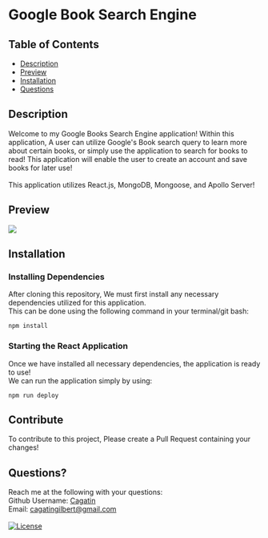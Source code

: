 # Google Book Search Engine
## Table of Contents
- [Description](#description) 
- [Preview](#preview)
- [Installation](#installation)
- [Questions](#questions)

## Description
Welcome to my Google Books Search Engine application! Within this application, A user can utilize Google's Book search query to learn more about certain books, or simply use the application to search for books to read! This application will enable the user to create an account and save books for later use!<br>
<br>
This application utilizes React.js, MongoDB, Mongoose, and Apollo Server!

## Preview
![](src/images/demo.gif)

## Installation
### Installing Dependencies
After cloning this repository, We must first install any necessary dependencies utilized for this application. 
<br/>
This can be done using the following command in your terminal/git bash:
```
npm install
```

### Starting the React Application
Once we have installed all necessary dependencies, the application is ready to use! <br>
We can run the application simply by using: 
```
npm run deploy
```

## Contribute
To contribute to this project, Please create a Pull Request containing your changes! <br/>

## Questions? 
Reach me at the following with your questions: <br/>
Github Username: [Cagatin](https://github.com/cagatin) <br/>
Email:  cagatingilbert@gmail.com <br/>
<br/>
[![License](https://img.shields.io/badge/License-MIT-yellow.svg)](https://opensource.org/licenses/MIT)